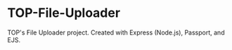 # TOP-File-Uploader
TOP's File Uploader project. Created with Express (Node.js), Passport, and EJS. 
